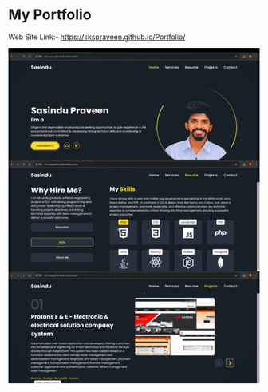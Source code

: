 # My Portfolio

 Web Site Link:-
 https://skspraveen.github.io/Portfolio/

![Alt Text](https://github.com/SKSpraveen/Portfolio/blob/main/portfolio.jpeg?raw=true)    


